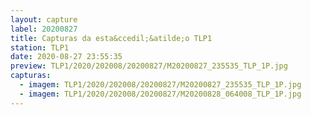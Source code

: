 ```yaml
---
layout: capture
label: 20200827
title: Capturas da esta&ccedil;&atilde;o TLP1
station: TLP1
date: 2020-08-27 23:55:35
preview: TLP1/2020/202008/20200827/M20200827_235535_TLP_1P.jpg
capturas:
  - imagem: TLP1/2020/202008/20200827/M20200827_235535_TLP_1P.jpg
  - imagem: TLP1/2020/202008/20200827/M20200828_064008_TLP_1P.jpg
---
```


